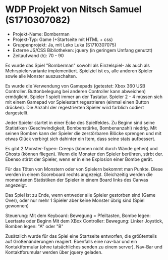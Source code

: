 # WDP Projekt von Nitsch Samuel (S1710307082)

* Projekt-Name: Bomberman
* Projekt-Typ: Game (+Startseite mit HTML + css)
* Gruppenprojekt: Ja, mit Leko Luka (S1710307075)
* Externe JS/CSS Bibliotheken: jquery (in geringem Umfang genutzt)
* Zeitaufwand (h): 70 - 90

Es wurde das Spiel "Bomberman" sowohl als Einzelspiel- als auch als Mehrspielervariante implementiert.
Spielziel ist es, alle anderen Spieler sowie alle Monster auszuschalten.

Es wurde die Verwendung von Gamepads (getestet: Xbox 360 USB Controller. Buttonbelegung bei anderen Controller kann abweichen) ermöglicht.
Spieler 1 spielt immer an der Tastatur. Spieler 2 - 4 müssen sich mit einem Gamepad vor Spielestart regestrieren (einmal einen Button drücken).
Die Anzahl der regestrierten Spieler wird farblich codiert dargestellt.

Jeder Spieler startet in einer Ecke des Spielfeldes. Zu Beginn sind seine Statistiken (Geschwindigkeit, Bombenstärke, Bombenanzahl) niedrig.
Mit seinen Bomben kann der Spieler die zerstörbaren Blöcke sprengen und mit etwas Glück verbirgt sich dahinter ein Item, dass seine stats aufbessert.

Es gibt 2 Monster-Typen: Creeps (können nicht durch Wände gehen) und Ghosts (können fliegen).
Wenn die Monster den Spieler berühren, stirbt der. Ebenso stirbt der Spieler, wenn er in eine Explosion einer Bombe gerät.

Für das Töten von Monstern oder von Spielern bekommt man Punkte.
Diese werden in einem Scoreboard rechts angezeigt. Gleichzeitig werden die momentanen Statistiken der Spieler in einem Board links des Canvas angezeigt.

Das Spiel ist zu Ende, wenn entweder alle Spieler gestorben sind (Game Over), oder nur mehr 1 Spieler aber keine Monster übrig sind (Spiel gewonnen)

Steuerung:
Mit dem Keyboard: Bewegung = Pfeiltasten, Bombe legen: Leertaste oder Beginn
Mit dem XBox Controller: Bewegung: Linker Joystick, Bomben legen: "A" oder "B"

Zusätzlich wurde für das Spiel eine Startseite entworfen, die größtenteils auf Größenänderungen reagiert.
Ebenfalls eine nav-bar und ein Kontaktformular (ohne tatsächliches senden zu einem server). Nav-Bar und Kontaktforumular werden über jquery geladen.